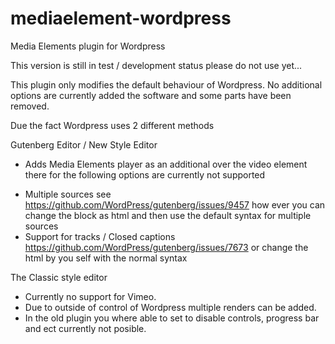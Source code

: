 # mediaelement-wordpress
Media Elements plugin for Wordpress 

This version is still in test / development status please do not use yet...

This plugin only modifies the default behaviour of Wordpress. No additional options are currently added the software and some parts have been removed.

Due the fact Wordpress uses 2 different methods

Gutenberg Editor / New Style Editor

* Adds Media Elements player as an additional over the video element there for the following options are currently not supported
+ Multiple sources see https://github.com/WordPress/gutenberg/issues/9457 how ever you can change the block as html and then use the default syntax for multiple sources
+ Support for tracks / Closed captions https://github.com/WordPress/gutenberg/issues/7673 or change the html by you self with the normal syntax

The Classic style editor

+ Currently no support for Vimeo. 
+ Due to outside of control of Wordpress multiple renders can be added.
+ In the old plugin you where able to set to disable controls, progress bar and ect currently not posible.

